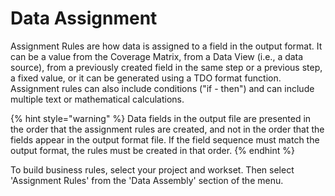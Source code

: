 # Data Assignment

Assignment Rules are how data is assigned to a field in the output format. It can be a value from the Coverage Matrix, from a Data View (i.e., a data source), from a previously created field in the same step or a previous step, a fixed value, or it can be generated using a TDO format function.  Assignment rules can also include conditions ("if - then") and can include multiple text or mathematical calculations.

{% hint style="warning" %}
Data fields in the output file are presented in the order that the assignment rules are created, and not in the order that the fields appear in the output format file.  If the field sequence must match the output format, the rules must be created in that order.
{% endhint %}

To build business rules, select your project and workset. Then select 'Assignment Rules' from the 'Data Assembly' section of the menu.
